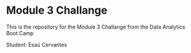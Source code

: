 # Module 3 Challange

This is the repository for the Module 3 Challange 
from the Data Analytics Boot Camp

Student: Esaú Cervantes
